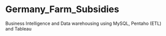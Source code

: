 # Germany_Farm_Subsidies
Business Intelligence and Data warehousing using MySQL, Pentaho (ETL) and Tableau
